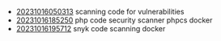 - [20231016050313](/zet/20231016050313/README.md) scanning code for vulnerabilities
- [20231016185250](/zet/20231016185250/README.md) php code security scanner phpcs docker
- [20231016195712](/zet/20231016195712/README.md) snyk code scanning docker
